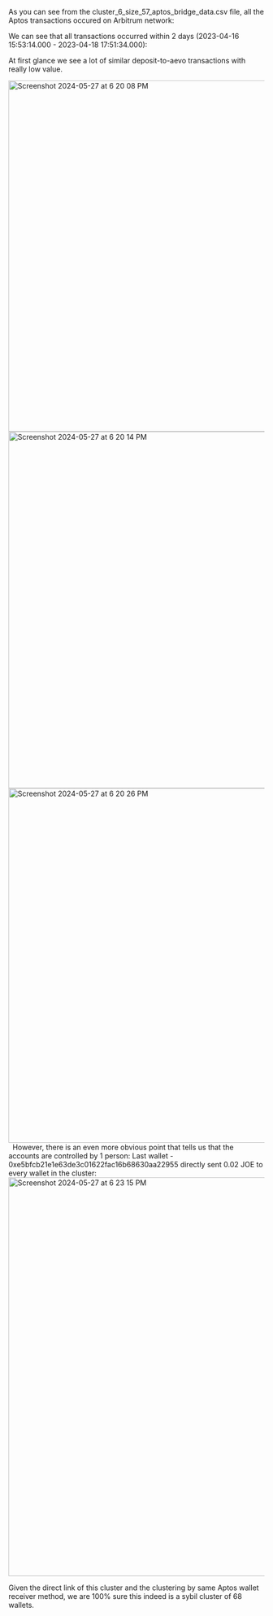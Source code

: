 As you can see from the cluster_6_size_57_aptos_bridge_data.csv file, all the Aptos transactions occured on Arbitrum network:

We can see that all transactions occurred within 2 days (2023-04-16 15:53:14.000 - 2023-04-18 17:51:34.000):

At first glance we see a lot of similar deposit-to-aevo transactions with really low value. 

<img width="691" alt="Screenshot 2024-05-27 at 6 20 08 PM" src="https://github.com/trippleter/same-aptos-receiver/assets/169191457/b98e64d5-49fc-4484-b373-bd6c2a0ba3c0">
<img width="702" alt="Screenshot 2024-05-27 at 6 20 14 PM" src="https://github.com/trippleter/same-aptos-receiver/assets/169191457/182b8d18-6b6a-4bae-9b64-eba2e5b2e14d">
<img width="698" alt="Screenshot 2024-05-27 at 6 20 26 PM" src="https://github.com/trippleter/same-aptos-receiver/assets/169191457/70ff0b91-11a4-48f5-bf82-14238ca5e712">
 
However, there is an even more obvious point that tells us that the accounts are controlled by 1 person: Last wallet - 0xe5bfcb21e1e63de3c01622fac16b68630aa22955 directly sent 0.02 JOE to every wallet in the cluster:

<img width="785" alt="Screenshot 2024-05-27 at 6 23 15 PM" src="https://github.com/trippleter/same-aptos-receiver/assets/169191457/dcd1e937-da12-4e85-b648-0f1b0cb369dc">

Given the direct link of this cluster and the clustering by same Aptos wallet receiver method, we are 100% sure this indeed is a sybil cluster of 68 wallets.
